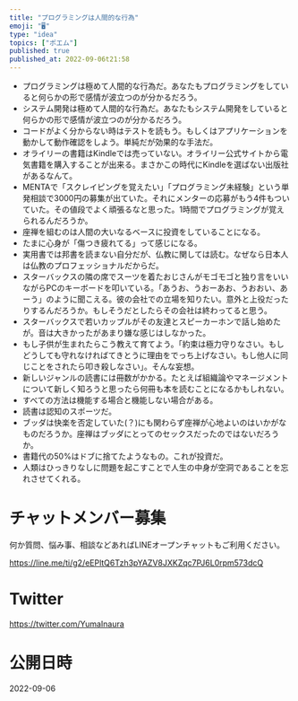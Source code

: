 ```yaml
---
title: "プログラミングは人間的な行為"
emoji: "🖥"
type: "idea"
topics: ["ポエム"]
published: true
published_at: 2022-09-06t21:58
---
```



- プログラミングは極めて人間的な行為だ。あなたもプログラミングをしていると何らかの形で感情が波立つのが分かるだろう。
- システム開発は極めて人間的な行為だ。あなたもシステム開発をしていると何らかの形で感情が波立つのが分かるだろう。
- コードがよく分からない時はテストを読もう。もしくはアプリケーションを動かして動作確認をしよう。単純だが効果的な手法だ。
- オライリーの書籍はKindleでは売っていない。オライリー公式サイトから電気書籍を購入することが出来る。まさかこの時代にKindleを選ばない出版社があるなんて。
- MENTAで「スクレイピングを覚えたい」「プログラミング未経験」という単発相談で3000円の募集が出ていた。それにメンターの応募がもう4件もついていた。その値段でよく頑張るなと思った。1時間でプログラミングが覚えられるんだろうか。
- 座禅を組むのは人間の大いなるベースに投資をしていることになる。
- たまに心身が「傷つき疲れてる」って感じになる。
- 実用書では邦書を読まない自分だが、仏教に関しては読む。なぜなら日本人は仏教のプロフェッショナルだからだ。
- スターバックスの隣の席でスーツを着たおじさんがモゴモゴと独り言をいいながらPCのキーボードを叩いている。「あうお、うおーあお、うおおい、あーう」のように聞こえる。彼の会社での立場を知りたい。意外と上役だったりするんだろうか。もしそうだとしたらその会社は終わってると思う。
- スターバックスで若いカップルがその友達とスピーカーホンで話し始めたが。音は大きかったがあまり嫌な感じはしなかった。
- もし子供が生まれたらこう教えて育てよう。「約束は極力守りなさい。もしどうしても守れなければてきとうに理由をでっち上げなさい。もし他人に同じことをされたら叩き殺しなさい」。そんな妄想。
- 新しいジャンルの読書には冊数がかかる。たとえば組織論やマネージメントについて新しく知ろうと思ったら何冊も本を読むことになるかもしれない。
- すべての方法は機能する場合と機能しない場合がある。
- 読書は認知のスポーツだ。
- ブッダは快楽を否定していた(？)にも関わらず座禅が心地よいのはいかがなものだろうか。座禅はブッダにとってのセックスだったのではないだろうか。
- 書籍代の50%はドブに捨てたようなもの。これが投資だ。
- 人類はひっきりなしに問題を起こすことで人生の中身が空洞であることを忘れさせてくれる。


# チャットメンバー募集


何か質問、悩み事、相談などあればLINEオープンチャットもご利用ください。

https://line.me/ti/g2/eEPltQ6Tzh3pYAZV8JXKZqc7PJ6L0rpm573dcQ


# Twitter

https://twitter.com/YumaInaura




# 公開日時

2022-09-06
